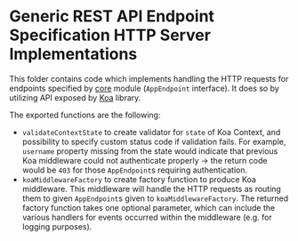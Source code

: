 # Generic REST API Endpoint Specification HTTP Server Implementations
This folder contains code which implements handling the HTTP requests for endpoints specified by [core](../core/core) module (`AppEndpoint` interface).
It does so by utilizing API exposed by [Koa](https://koajs.com) library.

The exported functions are the following:
- `validateContextState` to create validator for `state` of Koa Context, and possibility to specify custom status code if validation fails.
  For example, `username` property missing from the state would indicate that previous Koa middleware could not authenticate properly -> the return code would be `403` for those `AppEndpoint`s requiring authentication.
- `koaMiddlewareFactory` to create factory function to produce Koa middleware.
  This middleware will handle the HTTP requests as routing them to given `AppEndpoint`s given to `koaMiddlewareFactory`.
  The returned factory function takes one optional parameter, which can include the various handlers for events occurred within the middleware (e.g. for logging purposes).